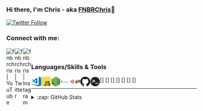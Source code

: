 ### Hi there, I'm Chris - aka [FNBRChris][twitter]👋

[![Twitter Follow](https://img.shields.io/twitter/follow/fnbrchris?color=1DA1F2&logo=twitter&style=for-the-badge)](https://twitter.com/intent/follow?original_referer=https%3A%2F%2Fgithub.com%2Ffnbrchris&screen_name=fnbrchris)

### Connect with me:

[<img align="left" alt="fnbrchris | YouTube" width="22px" src="https://cdn.jsdelivr.net/npm/simple-icons@v3/icons/youtube.svg" />][youtube]
[<img align="left" alt="fnbrchris | Twitter" width="22px" src="https://cdn.jsdelivr.net/npm/simple-icons@v3/icons/twitter.svg" />][twitter]
[<img align="left" alt="fnbrchris | Instagram" width="22px" src="https://cdn.jsdelivr.net/npm/simple-icons@v3/icons/instagram.svg" />][instagram]

<br />

### Languages/Skills & Tools

[<img align="left" alt="Visual Studio Code" width="26px" src="https://raw.githubusercontent.com/github/explore/80688e429a7d4ef2fca1e82350fe8e3517d3494d/topics/visual-studio-code/visual-studio-code.png" />]
[<img align="left" alt="JavaScript" width="26px" src="https://raw.githubusercontent.com/github/explore/80688e429a7d4ef2fca1e82350fe8e3517d3494d/topics/javascript/javascript.png" />]
[<img align="left" alt="Node.js" width="26px" src="https://raw.githubusercontent.com/github/explore/80688e429a7d4ef2fca1e82350fe8e3517d3494d/topics/nodejs/nodejs.png" />]
[<img align="left" alt="MongoDB" width="26px" src="https://raw.githubusercontent.com/github/explore/80688e429a7d4ef2fca1e82350fe8e3517d3494d/topics/mongodb/mongodb.png" />]
[<img align="left" alt="Git" width="26px" src="https://raw.githubusercontent.com/github/explore/80688e429a7d4ef2fca1e82350fe8e3517d3494d/topics/git/git.png" />]
[<img align="left" alt="GitHub" width="26px" src="https://raw.githubusercontent.com/github/explore/78df643247d429f6cc873026c0622819ad797942/topics/github/github.png" />]
[<img align="left" alt="Terminal" width="26px" src="https://raw.githubusercontent.com/github/explore/80688e429a7d4ef2fca1e82350fe8e3517d3494d/topics/terminal/terminal.png" />]


-------------

</details>

<details>
  <summary>:zap: GitHub Stats</summary>

  <img align="left" alt="FNBRChris's GitHub Stats" src="https://github-readme-stats.codestackr.vercel.app/api?username=ChristianMods&show_icons=true&hide_border=false" />

</details>

[twitter]: https://twitter.com/FNBRChris
[youtube]: https://www.youtube.com/channel/UCQN98SpTlpx5KMoHp5t1eyw
[instagram]: https://instagram.com/fnbrchris
